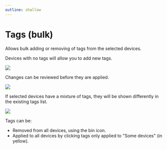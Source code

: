 ```yaml
---
outline: shallow
---
```

# Tags (bulk)

Allows bulk adding or removing of tags from the selected devices.

Devices with no tags will allow you to add new tags.

![](https://upload.r2.lb.chasm.cloud/2025/10/imgur/KjnS0iT.png)

Changes can be reviewed before they are applied.

![](https://upload.r2.lb.chasm.cloud/2025/10/imgur/lE4YthQ.png)

If selected devices have a mixture of tags, they will be shown differently in the existing tags list.

![](https://upload.r2.lb.chasm.cloud/2025/10/imgur/ES7HrLi.png)

Tags can be:
 - Removed from all devices, using the bin icon.
 - Applied to all devices by clicking tags only applied to "Some devices" (in yellow).
